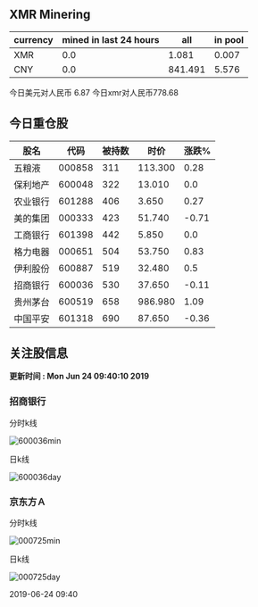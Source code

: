 ## XMR Minering

|currency|mined in last 24 hours|all|in pool|
|---|---|---|---|
|XMR|0.0|1.081|0.007|
|CNY|0.0|841.491|5.576|

今日美元对人民币 6.87	今日xmr对人民币778.68


## 今日重仓股 

|股名|代码|被持数|时价|涨跌%|
|---|---|---|---|---|
|五粮液|000858|311|113.300|0.28|
|保利地产|600048|322|13.010|0.0|
|农业银行|601288|406|3.650|0.27|
|美的集团|000333|423|51.740|-0.71|
|工商银行|601398|442|5.850|0.0|
|格力电器|000651|504|53.750|0.83|
|伊利股份|600887|519|32.480|0.5|
|招商银行|600036|530|37.650|-0.11|
|贵州茅台|600519|658|986.980|1.09|
|中国平安|601318|690|87.650|-0.36|

## 关注股信息
**更新时间 : Mon Jun 24 09:40:10 2019**
### 招商银行 
分时k线

![600036min](http://image.sinajs.cn/newchart/min/n/sh600036.gif)

日k线

![600036day](http://image.sinajs.cn/newchart/daily/n/sh600036.gif)

### 京东方Ａ 
分时k线

![000725min](http://image.sinajs.cn/newchart/min/n/sz000725.gif)

日k线

![000725day](http://image.sinajs.cn/newchart/daily/n/sz000725.gif)

2019-06-24 09:40